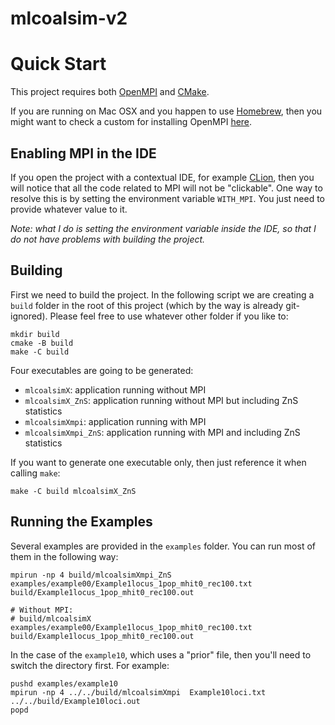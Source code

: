 # mlcoalsim-v2

# Quick Start

This project requires both [OpenMPI][openmpi] and [CMake][cmake].

If you are running on Mac OSX and you happen to use [Homebrew][homebrew], then you might want to check
a custom for installing OpenMPI [here][homebrew-custom-openmpi].

## Enabling MPI in the IDE

If you open the project with a contextual IDE, for example [CLion][clion], then you will
notice that all the code related to MPI will not be "clickable". One way to resolve this
is by setting the environment variable `WITH_MPI`. You just need to provide whatever value to it.

*Note: what I do is setting the environment variable inside the IDE, so that I do not have problems
with building the project.* 

## Building

First we need to build the project. In the following script we are creating a `build` folder in
the root of this project (which by the way is already git-ignored). Please feel free to
use whatever other folder if you like to:

```shell script
mkdir build
cmake -B build
make -C build
```

Four executables are going to be generated:
* `mlcoalsimX`: application running without MPI
* `mlcoalsimX_ZnS`: application running without MPI but including ZnS statistics
* `mlcoalsimXmpi`: application running with MPI
* `mlcoalsimXmpi_ZnS`: application running with MPI and including ZnS statistics

If you want to generate one executable only, then just reference it when calling `make`:

```shell script
make -C build mlcoalsimX_ZnS
```

## Running the Examples

Several examples are provided in the `examples` folder. You can run most of them in the following way:

```shell script
mpirun -np 4 build/mlcoalsimXmpi_ZnS  examples/example00/Example1locus_1pop_mhit0_rec100.txt build/Example1locus_1pop_mhit0_rec100.out

# Without MPI:
# build/mlcoalsimX  examples/example00/Example1locus_1pop_mhit0_rec100.txt build/Example1locus_1pop_mhit0_rec100.out
```

In the case of the `example10`, which uses a "prior" file, then you'll need to switch the directory first.
For example:

```shell script
pushd examples/example10
mpirun -np 4 ../../build/mlcoalsimXmpi  Example10loci.txt ../../build/Example10loci.out
popd
```

[clion]: https://www.jetbrains.com/clion/
[cmake]: https://cmake.org
[homebrew]: https://brew.sh
[homebrew-custom-openmpi]: https://github.com/cmontemuino/homebrew-custom
[openmpi]: https://www.open-mpi.org